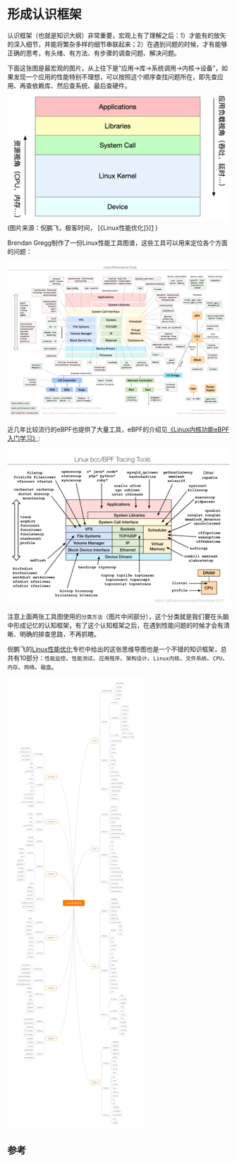 # 形成认识框架

认识框架（也就是知识大纲）非常重要，宏观上有了理解之后：1）才能有的放矢的深入细节，并能将繁杂多样的细节串联起来；2）在遇到问题的时候，才有能够正确的思考，有头绪、有方法、有步骤的调查问题、解决问题。

下面这张图是最宏观的图片，从上往下是“应用->库->系统调用->内核->设备”，如果发现一个应用的性能特别不理想，可以按照这个顺序查找问题所在，即先查应用、再查依赖库、然后查系统、最后查硬件。

![倪鹏飞，极客时间，Linux性能优化](../img/linux/02-framwork-1.png)
(图片来源：倪鹏飞，极客时间， [《Linux性能优化]》][1] )

Brendan Gregg制作了一份Linux性能工具图谱，这些工具可以用来定位各个方面的问题：

![Linux性能工具图谱](../img/linux/03-linux-performance-tools.png)

近几年比较流行的eBPF也提供了大量工具，eBPF的介绍见[《Linux内核功能eBPF入门学习》](https://www.lijiaocn.com/%E6%8A%80%E5%B7%A7/2019/02/25/ebpf-introduction-1.html):

![05-bcc_tracing_tools_2017.png](../img/linux/05-bcc_tracing_tools_2017.png)

注意上面两张工具图使用的`分类方法`（图片中间部分），这个分类就是我们要在头脑中形成记忆的认知框架，有了这个认知框架之后，在遇到性能问题的时候才会有清晰、明确的排查思路，不再抓瞎。

倪鹏飞的[Linux性能优化][1]专栏中给出的这张思维导图也是一个不错的知识框架，总共有10部分：`性能监控`、`性能测试`、`应用程序`、`架构设计`、`Linux内核`、`文件系统`、`CPU`、`内存`、`网络`、`磁盘`。

![Linux性能优化知识框架](../img/linux/04-linux-performance-knowledge.png)

## 参考

[1]: https://www.lijiaocn.com/img/01-geek-linux-ercode.jpeg "倪鹏飞，极客时间，Linux性能优化"
